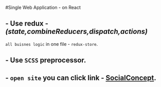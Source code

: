 #Single Web Application - on React

## - Use redux - *(state,combineReducers,dispatch,actions)*
`all buisnes logic` in one file - `redux-store`.

## - Use `SCSS` preprocessor.

## - `open site` you can click link - [SocialConcept](https://helloelio.github.io/SocialConcept/).

